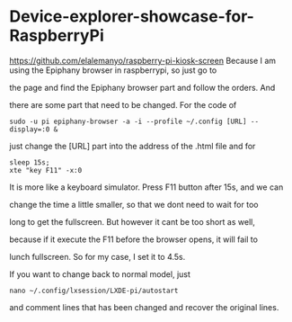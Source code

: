 # Device-explorer-showcase-for-RaspberryPi
https://github.com/elalemanyo/raspberry-pi-kiosk-screen
Because I am using the Epiphany browser in raspberrypi, so just go to 

the page and find the Epiphany browser part and follow the orders. And 

there are some part that need to be changed.
For the code of
```
sudo -u pi epiphany-browser -a -i --profile ~/.config [URL] --display=:0 &
```

just change the [URL] part into the address of the .html file
and for
````
sleep 15s;
xte "key F11" -x:0
````

It is more like a keyboard simulator. Press F11 button after 15s, and we can 

change the time a little smaller, so that we dont need to wait for too 

long to get the fullscreen. But however it cant be too short as well, 

because if it execute the F11 before the browser opens, it will fail to 

lunch fullscreen. So for my case, I set it to 4.5s.

If you want to change back to normal model, just 
```
nano ~/.config/lxsession/LXDE-pi/autostart
```
and comment lines that has been changed and recover the original lines.
